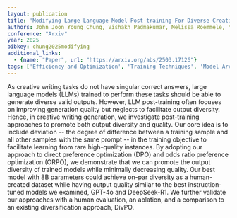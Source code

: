 ```yaml
---
layout: publication
title: 'Modifying Large Language Model Post-training For Diverse Creative Writing'
authors: John Joon Young Chung, Vishakh Padmakumar, Melissa Roemmele, Yuqian Sun, Max Kreminski
conference: "Arxiv"
year: 2025
bibkey: chung2025modifying
additional_links:
  - {name: "Paper", url: "https://arxiv.org/abs/2503.17126"}
tags: ['Efficiency and Optimization', 'Training Techniques', 'Model Architecture', 'Reinforcement Learning', 'GPT', 'Prompting']
---
```

As creative writing tasks do not have singular correct answers, large
language models (LLMs) trained to perform these tasks should be able to
generate diverse valid outputs. However, LLM post-training often focuses on
improving generation quality but neglects to facilitate output diversity.
Hence, in creative writing generation, we investigate post-training approaches
to promote both output diversity and quality. Our core idea is to include
deviation -- the degree of difference between a training sample and all other
samples with the same prompt -- in the training objective to facilitate
learning from rare high-quality instances. By adopting our approach to direct
preference optimization (DPO) and odds ratio preference optimization (ORPO), we
demonstrate that we can promote the output diversity of trained models while
minimally decreasing quality. Our best model with 8B parameters could achieve
on-par diversity as a human-created dataset while having output quality similar
to the best instruction-tuned models we examined, GPT-4o and DeepSeek-R1. We
further validate our approaches with a human evaluation, an ablation, and a
comparison to an existing diversification approach, DivPO.
